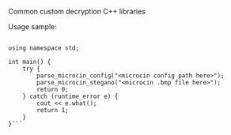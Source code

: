 Common custom decryption C++ libraries

Usage sample:

```#include "./malware/microcin/microcin.h"

using namespace std;

int main() {
    try {
        parse_microcin_config("<microcin config path here>");
        parse_microcin_stegano("<microcin .bmp file here>");
        return 0;
    } catch (runtime_error e) {
        cout << e.what();
        return 1;
    }
}```
